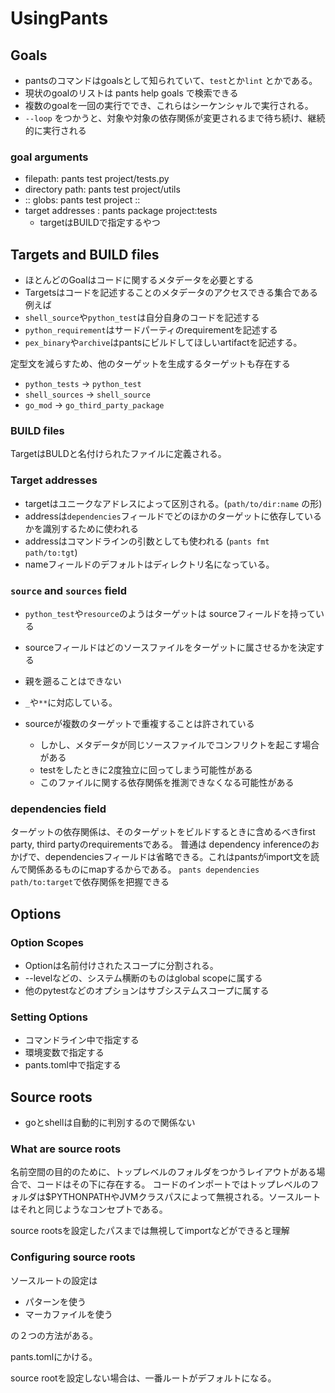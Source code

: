 # UsingPants

## Goals

- pantsのコマンドはgoalsとして知られていて、`test`とか`lint` とかである。
- 現状のgoalのリストは pants help goals で検索できる
- 複数のgoalを一回の実行ででき、これらはシーケンシャルで実行される。
- `--loop` をつかうと、対象や対象の依存関係が変更されるまで待ち続け、継続的に実行される

### goal arguments

- filepath: pants test project/tests.py
- directory path: pants test project/utils
- :: globs: pants test project ::
- target addresses : pants package project:tests
  - targetはBUILDで指定するやつ

## Targets and BUILD files

- ほとんどのGoalはコードに関するメタデータを必要とする
- Targetsはコードを記述することのメタデータのアクセスできる集合である
例えば
- `shell_source`や`python_test`は自分自身のコードを記述する
- `python_requirement`はサードパーティのrequirementを記述する
- `pex_binary`や`archive`はpantsにビルドしてほしいartifactを記述する。

定型文を減らすため、他のターゲットを生成するターゲットも存在する

- `python_tests` -> `python_test`
- `shell_sources` -> `shell_source`
- `go_mod` -> `go_third_party_package`

### BUILD files

TargetはBULDと名付けられたファイルに定義される。

### Target addresses

- targetはユニークなアドレスによって区別される。(`path/to/dir:name` の形)
- addressは`dependencies`フィールドでどのほかのターゲットに依存しているかを識別するために使われる
- addressはコマンドラインの引数としても使われる (`pants fmt path/to:tgt`)
- nameフィールドのデフォルトはディレクトリ名になっている。

### `source` and `sources` field

- `python_test`や`resource`のようはターゲットは sourceフィールドを持っている
- sourceフィールドはどのソースファイルをターゲットに属させるかを決定する
- 親を遡ることはできない
- `_`や`**`に対応している。

- sourceが複数のターゲットで重複することは許されている
  - しかし、メタデータが同じソースファイルでコンフリクトを起こす場合がある
  - testをしたときに2度独立に回ってしまう可能性がある
  - このファイルに関する依存関係を推測できなくなる可能性がある

### dependencies field

ターゲットの依存関係は、そのターゲットをビルドするときに含めるべきfirst party, third partyのrequirementsである。
普通は dependency inferenceのおかげで、dependenciesフィールドは省略できる。これはpantsがimport文を読んで関係あるものにmapするからである。
`pants dependencies path/to:target`で依存関係を把握できる

## Options

### Option Scopes

- Optionは名前付けされたスコープに分割される。
- --levelなどの、システム横断のものはglobal scopeに属する
- 他のpytestなどのオプションはサブシステムスコープに属する

### Setting Options

- コマンドライン中で指定する
- 環境変数で指定する
- pants.toml中で指定する

## Source roots

- goとshellは自動的に判別するので関係ない

### What are source roots

名前空間の目的のために、トップレベルのフォルダをつかうレイアウトがある場合で、コードはその下に存在する。
コードのインポートではトップレベルのフォルダは$PYTHONPATHやJVMクラスパスによって無視される。ソースルートはそれと同じようなコンセプトである。

source rootsを設定したパスまでは無視してimportなどができると理解

### Configuring source roots

ソースルートの設定は

- パターンを使う
- マーカファイルを使う

の２つの方法がある。

pants.tomlにかける。

source rootを設定しない場合は、一番ルートがデフォルトになる。
